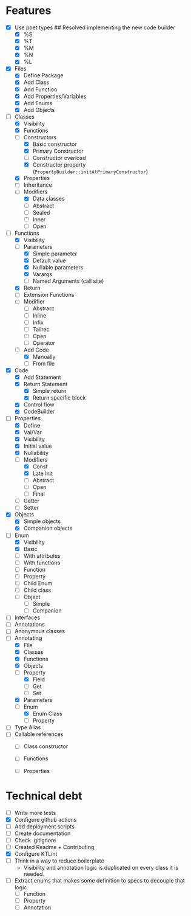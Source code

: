 # Features

- [X] Use poet types ## Resolved implementing the new code builder
    - [X] %S
    - [X] %T
    - [X] %M
    - [X] %N
    - [X] %L
- [X] Files
    - [X] Define Package
    - [X] Add Class
    - [X] Add Function
    - [X] Add Properties/Variables
    - [X] Add Enums
    - [X] Add Objects
- [ ] Classes
    - [X] Visibility
    - [X] Functions
    - [ ] Constructors
        - [X] Basic constructor
        - [X] Primary Constructor
        - [ ] Constructor overload
        - [X] Constructor property (`PropertyBuilder::initAtPrimaryConstructor`)
    - [X] Properties
    - [ ] Inheritance
    - [ ] Modifiers
        - [X] Data classes
        - [ ] Abstract
        - [ ] Sealed
        - [ ] Inner
        - [ ] Open
- [ ] Functions
    - [X] Visibility
    - [ ] Parameters
        - [X] Simple parameter
        - [X] Default value
        - [X] Nullable parameters
        - [X] Varargs
        - [ ] Named Arguments (call site)
    - [X] Return
    - [ ] Extension Functions
    - [ ] Modifier
        - [ ] Abstract
        - [ ] Inline
        - [ ] Infix
        - [ ] Tailrec
        - [ ] Open
        - [ ] Operator
    - [ ] Add Code
        - [X] Manually
        - [ ] From file
- [X] Code
    - [X] Add Statement
    - [X] Return Statement
        - [X] Simple return
        - [X] Return specific block
    - [X] Control flow
    - [X] CodeBuilder
- [ ] Properties
    - [X] Define
    - [X] Val/Var
    - [X] Visibility
    - [X] Initial value
    - [X] Nullability
    - [ ] Modifiers
        - [X] Const
        - [X] Late Init
        - [ ] Abstract
        - [ ] Open
        - [ ] Final
    - [ ] Getter
    - [ ] Setter
- [X] Objects
    - [X] Simple objects
    - [X] Companion objects
- [ ] Enum
    - [X] Visibility
    - [X] Basic
    - [ ] With attributes
    - [ ] With functions
    - [ ] Function
    - [ ] Property
    - [ ] Child Enum
    - [ ] Child class
    - [ ] Object
        - [ ] Simple
        - [ ] Companion
- [ ] Interfaces
- [ ] Annotations
- [ ] Anonymous classes
- [ ] Annotating
    - [X] File
    - [X] Classes
    - [X] Functions
    - [X] Objects
    - [ ] Property
        - [X] Field
        - [ ] Get
        - [ ] Set
    - [X] Parameters
    - [ ] Enum
        - [X] Enum Class
        - [ ] Property
- [ ] Type Alias
- [ ] Callable references
    - [ ] Class constructor
    - [ ] Functions
    - [ ] Properties
    
    
# Technical debt    
- [ ] Write more tests
- [X] Configure github actions
- [ ] Add deployment scripts
- [ ] Create documentation
- [ ] Check .gitignore
- [ ] Created Readme + Contributing
- [X] Configure KTLint
- [ ] Think in a way to reduce boilerplate
    - Visibility and annotation logic is duplicated on every class it is needed.
- [ ] Extract enums that makes some definition to specs to decouple that logic
    - [ ] Function
    - [ ] Property
    - [ ] Annotation